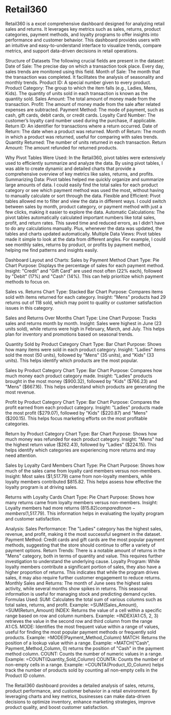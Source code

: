 # Retail360
Retail360 is a excel comprehensive dashboard designed for analyzing retail sales and returns. It leverages key metrics such as sales, returns, product categories, payment methods, and loyalty programs to offer insights into performance and customer behavior. This dashboard provides users with an intuitive and easy-to-understand interface to visualize trends, compare metrics, and support data-driven decisions in retail operations.

Structure of Datasets
The following crucial fields are present in the dataset:
Date of Sale: The precise day on which a transaction took place. Every day, sales trends are monitored using this field.
Month of Sale: The month that the transaction was completed. It facilitates the analysis of seasonality and monthly trends.
Product ID: A special number given to every product.
Product Category: The group to which the item falls (e.g., Ladies, Mens, Kids).
The quantity of units sold in each transaction is known as the quantity sold.
Sales Amount: The total amount of money made from the transaction.
Profit: The amount of money made from the sale after related expenses are subtracted.
Payment Method: The mode of payment, such as cash, gift cards, debit cards, or credit cards.
Loyalty Card Number: The customer’s loyalty card number used during the purchase, if applicable.
Return ID: An identifier for transactions where a return occurred.
Date of Return: The date when a product was returned.
Month of Return: The month in which a product was returned, useful for comparing with sales trends.
Quantity Returned: The number of units returned in each transaction.
Return Amount: The amount refunded for returned products.

Why Pivot Tables Were Used:
In the Retail360, pivot tables were extensively used to efficiently summarize and analyze the data. By using pivot tables, I was able to create dynamic and detailed charts that provide a comprehensive overview of key metrics like sales, returns, and profits.
Summarizing Data: Pivot tables helped me quickly organize and summarize large amounts of data. I could easily find the total sales for each product category or see which payment method was used the most, without having to manually calculate or sort through the data.
Flexible and Efficient: Pivot tables allowed me to filter and view the data in different ways. I could switch between sales by month, product category, or payment method with just a few clicks, making it easier to explore the data.
Automatic Calculations: The pivot tables automatically calculated important numbers like total sales, profit, and return rates. This saved time and reduced errors, as I didn’t have to do any calculations manually. Plus, whenever the data was updated, the tables and charts updated automatically.
Multiple Data Views: Pivot tables made it simple to look at the data from different angles. For example, I could see monthly sales, returns by product, or profits by payment method, helping me find patterns and insights easily.

Dashboard Layout and Charts:
Sales by Payment Method
 Chart Type: Pie Chart
 Purpose: Displays the percentage of sales for each payment method.
 Insight: "Credit" and "Gift Card" are used most often (22% each), followed by "Debit" (17%) and "Cash" (14%). This can help prioritize which payment methods to focus on.


Sales vs. Returns
 Chart Type: Stacked Bar Chart
 Purpose: Compares items sold with items returned for each category.
 Insight: "Mens" products had 29 returns out of 118 sold, which may point to quality or customer satisfaction issues in this category.


Sales and Returns Over Months
 Chart Type: Line Chart
 Purpose: Tracks sales and returns month by month.
 Insight: Sales were highest in June (23 units sold), while returns were high in February, March, and July. This helps plan for inventory and promotions based on seasonal trends.


Quantity Sold by Product Category
 Chart Type: Bar Chart
 Purpose: Shows how many items were sold in each product category.
 Insight: "Ladies" items sold the most (50 units), followed by "Mens" (35 units), and "Kids" (33 units). This helps identify which products are the most popular.


Sales by Product Category
 Chart Type: Bar Chart
 Purpose: Compares how much money each product category made.
 Insight: "Ladies" products brought in the most money ($900.32), followed by "Kids" ($766.23) and "Mens" ($667.16). This helps understand which products are generating the most revenue.

Profit by Product Category
 Chart Type: Bar Chart
 Purpose: Compares the profit earned from each product category.
 Insight: "Ladies" products made the most profit ($279.07), followed by "Kids" ($220.87) and "Mens" ($200.15). This helps focus marketing efforts on the most profitable categories.


Return by Product Category
 Chart Type: Bar Chart
 Purpose: Shows how much money was refunded for each product category.
 Insight: "Mens" had the highest return value ($262.43), followed by "Ladies" ($224.15). This helps identify which categories are experiencing more returns and may need attention.


Sales by Loyalty Card Members
 Chart Type: Pie Chart
 Purpose: Shows how much of the sales came from loyalty card members versus non-members.
 Insight: Most sales ($1,517.79) came from non-loyalty members, while loyalty members contributed $815.82. This helps assess how effective the loyalty program is at driving sales.


Returns with Loyalty Cards
 Chart Type: Pie Chart
 Purpose: Shows how many returns came from loyalty members versus non-members.
 Insight: Loyalty members had more returns ($815.82) compared to non-members ($1,517.79). This information helps in evaluating the loyalty program and customer satisfaction.


Analysis:
Sales Performance: The "Ladies" category has the highest sales, revenue, and profit, making it the most successful segment in the dataset.
Payment Method: Credit cards and gift cards are the most popular payment methods, suggesting that the store should continue to offer a variety of payment options.
Return Trends: There is a notable amount of returns in the "Mens" category, both in terms of quantity and value. This requires further investigation to understand the underlying cause.
Loyalty Program: While loyalty members contribute a significant portion of sales, they also have a higher proportion of returns. This indicates that while the program drives sales, it may also require further customer engagement to reduce returns.
Monthly Sales and Returns: The month of June sees the highest sales activity, while several months show spikes in returns. This seasonal information is useful for managing stock and predicting demand cycles.
Formulas Used:
SUM: Calculates the total sum of various columns such as total sales, returns, and profit.
Example: =SUM(Sales_Amount), =SUM(Return_Amount)
INDEX: Returns the value of a cell within a specific range based on row and column numbers.
Example: =INDEX(A1:C5, 2, 3) retrieves the value in the second row and third column from the range A1:C5.
MODE: Identifies the most frequent value within a range of values, useful for finding the most popular payment methods or frequently sold products.
Example: =MODE(Payment_Method_Column)
MATCH: Returns the position of a lookup value within a range.
Example: =MATCH(“Cash”, Payment_Method_Column, 0) returns the position of "Cash" in the payment method column.
COUNT: Counts the number of numeric values in a range.
Example: =COUNT(Quantity_Sold_Column)
COUNTA: Counts the number of non-empty cells in a range.
Example: =COUNTA(Product_ID_Column) helps track the number of products sold by counting all non-empty cells in the Product ID column.

The Retail360 dashboard provides a detailed analysis of sales, returns, product performance, and customer behavior in a retail environment. By leveraging charts and key metrics, businesses can make data-driven decisions to optimize inventory, enhance marketing strategies, improve product quality, and boost customer satisfaction.
